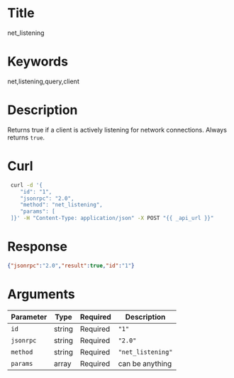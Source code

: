 # Title

net_listening

# Keywords

net,listening,query,client

# Description

Returns true if a client is actively listening for network connections. Always returns `true`.

# Curl

```sh
 curl -d '{
    "id": "1",
    "jsonrpc": "2.0",
    "method": "net_listening",
    "params": [
 ]}' -H "Content-Type: application/json" -X POST "{{ _api_url }}"
```

# Response

```json
{"jsonrpc":"2.0","result":true,"id":"1"}
```

# Arguments

| Parameter | Type   | Required | Description       |
|-----------|--------|----------|-------------------|
| `id`      | string | Required | `"1"`             |
| `jsonrpc` | string | Required | `"2.0"`           |
| `method`  | string | Required | `"net_listening"` |
| `params`  | array  | Required | can be anything   |



